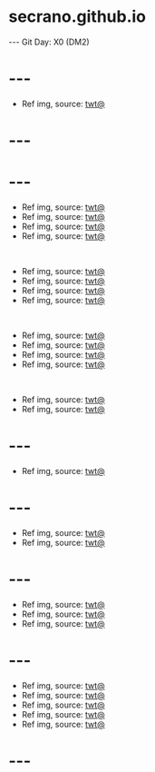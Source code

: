 # secrano.github.io

--- Git Day: X0 (DM2)

# ---

- Ref img, source: [twt@](https://www.youtube.com/shorts/vfuCf3ab6tA)

# ---
# ---

- Ref img, source: [twt@](https://x.com/nettcentral/status/1875346883457249444)
- Ref img, source: [twt@](https://x.com/selmacashmoney/status/1875355143325335788)
- Ref img, source: [twt@](https://x.com/FearedBuck/status/1875411368561799201)
- Ref img, source: [twt@](https://x.com/shitpost_2077/status/1875429455222730865)

<br/>

- Ref img, source: [twt@](https://x.com/O_DouglaSX/status/1875243271515230454)
- Ref img, source: [twt@](https://x.com/shitpost_2077/status/1875391706012819482)
- Ref img, source: [twt@](https://x.com/kimjibeam/status/1875443420350837062)
- Ref img, source: [twt@](https://x.com/nyyxxii/status/1875479152004133124)

<br/>

- Ref img, source: [twt@](https://x.com/subtoconnorpls/status/1875021066831360036)
- Ref img, source: [twt@](https://x.com/M1das_OW2/status/1875021325552742553)
- Ref img, source: [twt@](https://x.com/InternetH0F/status/1875093582031315359)
- Ref img, source: [twt@](https://x.com/laurendragneel_/status/1486846605839978500)

<br/>

- Ref img, source: [twt@](https://x.com/gunsnrosesgirl3/status/1875499978493456779)
- Ref img, source: [twt@](https://x.com/___chanoto___/status/1833780581102236095)

# ---

- Ref img, source: [twt@](https://x.com/keiuzuki/status/1875077157153841160)

# ---

- Ref img, source: [twt@](https://www.youtube.com/shorts/mP0Fdwkz5uI)
- Ref img, source: [twt@](https://x.com/_vaatu/status/1874936920318636090)

# ---

- Ref img, source: [twt@](https://www.youtube.com/watch?v=FapY1wiKGts)
- Ref img, source: [twt@](https://x.com/AscendantNexus/status/1874465935106666546)
- Ref img, source: [twt@](https://x.com/chicolantern/status/1874455465859686621)
  
# ---

- Ref img, source: [twt@](https://x.com/zampy68/status/1873783721285001598)
- Ref img, source: [twt@](https://x.com/kAInegiordano/status/1874104716034228264)
- Ref img, source: [twt@](https://x.com/Roku_0141/status/1874022171917570349)
- Ref img, source: [twt@](https://x.com/yoginnnnnn/status/1874135224113914149)
- Ref img, source: [twt@](https://x.com/BigBadBear_/status/1874126362803662974)

# ---
